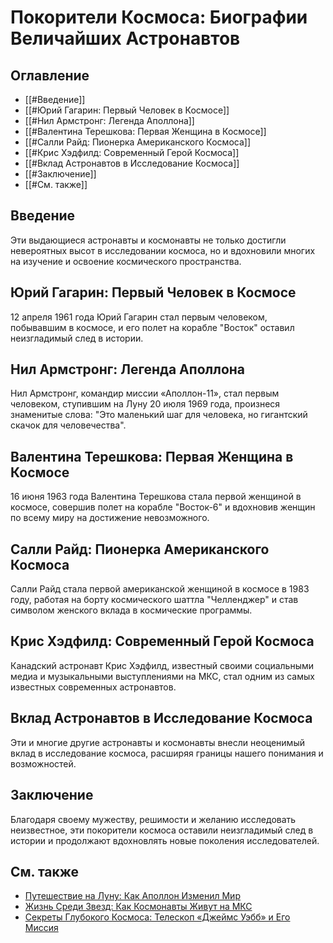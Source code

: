 # Покорители Космоса: Биографии Величайших Астронавтов

## Оглавление
- [[#Введение]]
- [[#Юрий Гагарин: Первый Человек в Космосе]]
- [[#Нил Армстронг: Легенда Аполлона]]
- [[#Валентина Терешкова: Первая Женщина в Космосе]]
- [[#Салли Райд: Пионерка Американского Космоса]]
- [[#Крис Хэдфилд: Современный Герой Космоса]]
- [[#Вклад Астронавтов в Исследование Космоса]]
- [[#Заключение]]
- [[#См. также]]

## Введение
Эти выдающиеся астронавты и космонавты не только достигли невероятных высот в исследовании космоса, но и вдохновили многих на изучение и освоение космического пространства.

## Юрий Гагарин: Первый Человек в Космосе
12 апреля 1961 года Юрий Гагарин стал первым человеком, побывавшим в космосе, и его полет на корабле "Восток" оставил неизгладимый след в истории.

## Нил Армстронг: Легенда Аполлона
Нил Армстронг, командир миссии «Аполлон-11», стал первым человеком, ступившим на Луну 20 июля 1969 года, произнеся знаменитые слова: "Это маленький шаг для человека, но гигантский скачок для человечества".

## Валентина Терешкова: Первая Женщина в Космосе
16 июня 1963 года Валентина Терешкова стала первой женщиной в космосе, совершив полет на корабле "Восток-6" и вдохновив женщин по всему миру на достижение невозможного.

## Салли Райд: Пионерка Американского Космоса
Салли Райд стала первой американской женщиной в космосе в 1983 году, работая на борту космического шаттла "Челленджер" и став символом женского вклада в космические программы.

## Крис Хэдфилд: Современный Герой Космоса
Канадский астронавт Крис Хэдфилд, известный своими социальными медиа и музыкальными выступлениями на МКС, стал одним из самых известных современных астронавтов.

## Вклад Астронавтов в Исследование Космоса
Эти и многие другие астронавты и космонавты внесли неоценимый вклад в исследование космоса, расширяя границы нашего понимания и возможностей.

## Заключение
Благодаря своему мужеству, решимости и желанию исследовать неизвестное, эти покорители космоса оставили неизгладимый след в истории и продолжают вдохновлять новые поколения исследователей.

## См. также
- [Путешествие на Луну: Как Аполлон Изменил Мир](moon-landing-apollo_unexisted.md)
- [Жизнь Среди Звезд: Как Космонавты Живут на МКС](life-among-the-stars.md)
- [Секреты Глубокого Космоса: Телескоп «Джеймс Уэбб» и Его Миссия](james-webb-telescope-mission.md)
